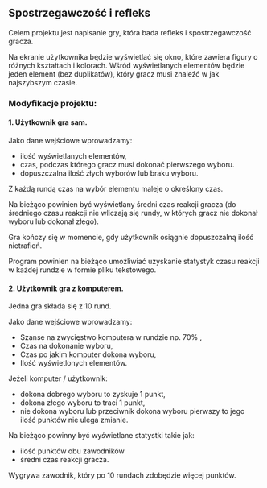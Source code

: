 ## Spostrzegawczość i refleks
Celem projektu jest napisanie gry, która bada refleks i spostrzegawczość gracza.

Na ekranie użytkownika będzie wyświetlać się okno, które zawiera figury o różnych kształtach i kolorach.
Wśród wyświetlanych elementów będzie jeden element (bez duplikatów), który gracz musi znaleźć w jak najszybszym czasie.

### Modyfikacje projektu:
#### 1. Użytkownik gra sam.

Jako dane wejściowe wprowadzamy:
- ilość wyświetlanych elementów,
- czas, podczas którego gracz musi dokonać pierwszego wyboru.
- dopuszczalna ilość złych wyborów lub braku wyboru.

Z każdą rundą czas na wybór elementu maleje o określony czas.

Na bieżąco powinien być wyświetlany średni czas reakcji gracza (do średniego czasu reakcji nie wliczają się rundy, w których gracz nie dokonał wyboru lub dokonał złego).

Gra kończy się w momencie, gdy użytkownik osiągnie dopuszczalną ilość nietrafień. 


Program powinien na bieżąco umożliwiać uzyskanie statystyk czasu reakcji w każdej rundzie w formie pliku tekstowego.

#### 2. Użytkownik gra z komputerem.
Jedna gra składa się z 10 rund.

Jako dane wejściowe wprowadzamy:
- Szanse na zwycięstwo komputera w rundzie np. 70% ,
- Czas na dokonanie wyboru,
- Czas po jakim komputer dokona wyboru,
- Ilość wyświetlonych elementów.

Jeżeli komputer / użytkownik:
- dokona dobrego wyboru to zyskuje 1 punkt, 
- dokona złego wyboru to traci 1 punkt, 
- nie dokona wyboru lub przeciwnik dokona wyboru pierwszy to jego ilość punktów nie ulega zmianie.

Na bieżąco powinny być wyświetlane statystki takie jak:
- ilość punktów obu zawodników 
- średni czas reakcji gracza.

Wygrywa zawodnik, który po 10 rundach zdobędzie więcej punktów.


